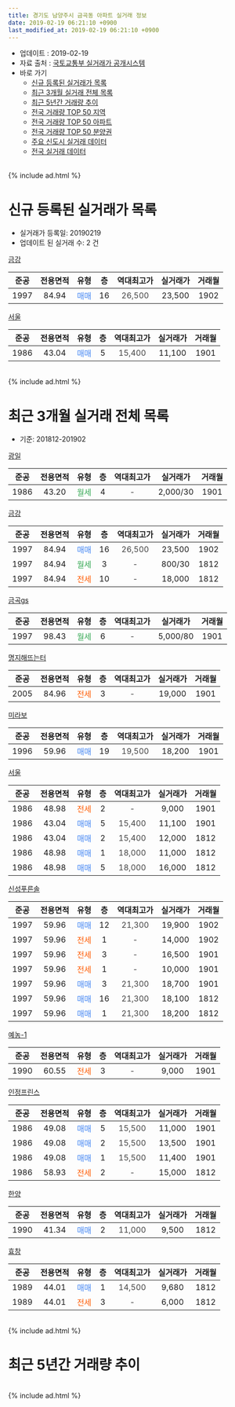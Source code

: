 ```yaml
---
title: 경기도 남양주시 금곡동 아파트 실거래 정보
date: 2019-02-19 06:21:10 +0900
last_modified_at: 2019-02-19 06:21:10 +0900
---
```


* 업데이트 : 2019-02-19
* 자료 출처 : [국토교통부 실거래가 공개시스템](http://rt.molit.go.kr)
* 바로 가기
    * [신규 등록된 실거래가 목록](#신규-등록된-실거래가-목록)
    * [최근 3개월 실거래 전체 목록](#최근-3개월-실거래-전체-목록)
    * [최근 5년간 거래량 추이](#최근-5년간-거래량-추이)
    * [전국 거래량 TOP 50 지역](https://inasie.github.io/apt-trade-info/최근-3개월-전국에서-가장-거래가-많이-발생한-지역)
    * [전국 거래량 TOP 50 아파트](https://inasie.github.io/apt-trade-info/최근-3개월-전국에서-가장-거래가-많이-발생한-아파트)
    * [전국 거래량 TOP 50 분양권](https://inasie.github.io/apt-trade-info/최근-3개월-전국에서-가장-거래가-많이-발생한-분양권)
    * [주요 신도시 실거래 데이터](https://inasie.github.io/apt-trade-info/주요-신도시)
    * [전국 실거래 데이터](https://inasie.github.io/apt-trade-info/전국)
<br>
{% include ad.html %}
<br>

# 신규 등록된 실거래가 목록
* 실거래가 등록일: 20190219
* 업데이트 된 실거래 수: 2 건


[금강](https://search.naver.com/search.naver?query=%EA%B2%BD%EA%B8%B0%EB%8F%84+%EB%82%A8%EC%96%91%EC%A3%BC%EC%8B%9C+%EA%B8%88%EA%B3%A1%EB%8F%99+%EA%B8%88%EA%B0%95)

|준공|전용면적|유형|층|역대최고가|실거래가|거래월|
|:---:|:---:|:---:|:---:|:---:|:---:|:---:|
|1997|84.94|<span style="color:#4285f3">매매</span>|16|<span style="color:#444444">26,500</span>|23,500|1902|

[서울](https://search.naver.com/search.naver?query=%EA%B2%BD%EA%B8%B0%EB%8F%84+%EB%82%A8%EC%96%91%EC%A3%BC%EC%8B%9C+%EA%B8%88%EA%B3%A1%EB%8F%99+%EC%84%9C%EC%9A%B8)

|준공|전용면적|유형|층|역대최고가|실거래가|거래월|
|:---:|:---:|:---:|:---:|:---:|:---:|:---:|
|1986|43.04|<span style="color:#4285f3">매매</span>|5|<span style="color:#444444">15,400</span>|11,100|1901|


<br>
{% include ad.html %}
<br>

# 최근 3개월 실거래 전체 목록
* 기준: 201812-201902


[광일](https://search.naver.com/search.naver?query=%EA%B2%BD%EA%B8%B0%EB%8F%84+%EB%82%A8%EC%96%91%EC%A3%BC%EC%8B%9C+%EA%B8%88%EA%B3%A1%EB%8F%99+%EA%B4%91%EC%9D%BC)

|준공|전용면적|유형|층|역대최고가|실거래가|거래월|
|:---:|:---:|:---:|:---:|:---:|:---:|:---:|
|1986|43.20|<span style="color:#34a853">월세</span>|4|<span style="color:#444444">-</span>|2,000/30|1901|

[금강](https://search.naver.com/search.naver?query=%EA%B2%BD%EA%B8%B0%EB%8F%84+%EB%82%A8%EC%96%91%EC%A3%BC%EC%8B%9C+%EA%B8%88%EA%B3%A1%EB%8F%99+%EA%B8%88%EA%B0%95)

|준공|전용면적|유형|층|역대최고가|실거래가|거래월|
|:---:|:---:|:---:|:---:|:---:|:---:|:---:|
|1997|84.94|<span style="color:#4285f3">매매</span>|16|<span style="color:#444444">26,500</span>|23,500|1902|
|1997|84.94|<span style="color:#34a853">월세</span>|3|<span style="color:#444444">-</span>|800/30|1812|
|1997|84.94|<span style="color:#ff5a00">전세</span>|10|<span style="color:#444444">-</span>|18,000|1812|

[금곡gs](https://search.naver.com/search.naver?query=%EA%B2%BD%EA%B8%B0%EB%8F%84+%EB%82%A8%EC%96%91%EC%A3%BC%EC%8B%9C+%EA%B8%88%EA%B3%A1%EB%8F%99+%EA%B8%88%EA%B3%A1gs)

|준공|전용면적|유형|층|역대최고가|실거래가|거래월|
|:---:|:---:|:---:|:---:|:---:|:---:|:---:|
|1997|98.43|<span style="color:#34a853">월세</span>|6|<span style="color:#444444">-</span>|5,000/80|1901|

[명지해뜨는터](https://search.naver.com/search.naver?query=%EA%B2%BD%EA%B8%B0%EB%8F%84+%EB%82%A8%EC%96%91%EC%A3%BC%EC%8B%9C+%EA%B8%88%EA%B3%A1%EB%8F%99+%EB%AA%85%EC%A7%80%ED%95%B4%EB%9C%A8%EB%8A%94%ED%84%B0)

|준공|전용면적|유형|층|역대최고가|실거래가|거래월|
|:---:|:---:|:---:|:---:|:---:|:---:|:---:|
|2005|84.96|<span style="color:#ff5a00">전세</span>|3|<span style="color:#444444">-</span>|19,000|1901|

[미라보](https://search.naver.com/search.naver?query=%EA%B2%BD%EA%B8%B0%EB%8F%84+%EB%82%A8%EC%96%91%EC%A3%BC%EC%8B%9C+%EA%B8%88%EA%B3%A1%EB%8F%99+%EB%AF%B8%EB%9D%BC%EB%B3%B4)

|준공|전용면적|유형|층|역대최고가|실거래가|거래월|
|:---:|:---:|:---:|:---:|:---:|:---:|:---:|
|1996|59.96|<span style="color:#4285f3">매매</span>|19|<span style="color:#444444">19,500</span>|18,200|1901|

[서울](https://search.naver.com/search.naver?query=%EA%B2%BD%EA%B8%B0%EB%8F%84+%EB%82%A8%EC%96%91%EC%A3%BC%EC%8B%9C+%EA%B8%88%EA%B3%A1%EB%8F%99+%EC%84%9C%EC%9A%B8)

|준공|전용면적|유형|층|역대최고가|실거래가|거래월|
|:---:|:---:|:---:|:---:|:---:|:---:|:---:|
|1986|48.98|<span style="color:#ff5a00">전세</span>|2|<span style="color:#444444">-</span>|9,000|1901|
|1986|43.04|<span style="color:#4285f3">매매</span>|5|<span style="color:#444444">15,400</span>|11,100|1901|
|1986|43.04|<span style="color:#4285f3">매매</span>|2|<span style="color:#444444">15,400</span>|12,000|1812|
|1986|48.98|<span style="color:#4285f3">매매</span>|1|<span style="color:#444444">18,000</span>|11,000|1812|
|1986|48.98|<span style="color:#4285f3">매매</span>|5|<span style="color:#444444">18,000</span>|16,000|1812|

[신성푸른솔](https://search.naver.com/search.naver?query=%EA%B2%BD%EA%B8%B0%EB%8F%84+%EB%82%A8%EC%96%91%EC%A3%BC%EC%8B%9C+%EA%B8%88%EA%B3%A1%EB%8F%99+%EC%8B%A0%EC%84%B1%ED%91%B8%EB%A5%B8%EC%86%94)

|준공|전용면적|유형|층|역대최고가|실거래가|거래월|
|:---:|:---:|:---:|:---:|:---:|:---:|:---:|
|1997|59.96|<span style="color:#4285f3">매매</span>|12|<span style="color:#444444">21,300</span>|19,900|1902|
|1997|59.96|<span style="color:#ff5a00">전세</span>|1|<span style="color:#444444">-</span>|14,000|1902|
|1997|59.96|<span style="color:#ff5a00">전세</span>|3|<span style="color:#444444">-</span>|16,500|1901|
|1997|59.96|<span style="color:#ff5a00">전세</span>|1|<span style="color:#444444">-</span>|10,000|1901|
|1997|59.96|<span style="color:#4285f3">매매</span>|3|<span style="color:#444444">21,300</span>|18,700|1901|
|1997|59.96|<span style="color:#4285f3">매매</span>|16|<span style="color:#444444">21,300</span>|18,100|1812|
|1997|59.96|<span style="color:#4285f3">매매</span>|1|<span style="color:#444444">21,300</span>|18,200|1812|

[예농-1](https://search.naver.com/search.naver?query=%EA%B2%BD%EA%B8%B0%EB%8F%84+%EB%82%A8%EC%96%91%EC%A3%BC%EC%8B%9C+%EA%B8%88%EA%B3%A1%EB%8F%99+%EC%98%88%EB%86%8D-1)

|준공|전용면적|유형|층|역대최고가|실거래가|거래월|
|:---:|:---:|:---:|:---:|:---:|:---:|:---:|
|1990|60.55|<span style="color:#ff5a00">전세</span>|3|<span style="color:#444444">-</span>|9,000|1901|

[인정프린스](https://search.naver.com/search.naver?query=%EA%B2%BD%EA%B8%B0%EB%8F%84+%EB%82%A8%EC%96%91%EC%A3%BC%EC%8B%9C+%EA%B8%88%EA%B3%A1%EB%8F%99+%EC%9D%B8%EC%A0%95%ED%94%84%EB%A6%B0%EC%8A%A4)

|준공|전용면적|유형|층|역대최고가|실거래가|거래월|
|:---:|:---:|:---:|:---:|:---:|:---:|:---:|
|1986|49.08|<span style="color:#4285f3">매매</span>|5|<span style="color:#444444">15,500</span>|11,000|1901|
|1986|49.08|<span style="color:#4285f3">매매</span>|2|<span style="color:#444444">15,500</span>|13,500|1901|
|1986|49.08|<span style="color:#4285f3">매매</span>|1|<span style="color:#444444">15,500</span>|11,400|1901|
|1986|58.93|<span style="color:#ff5a00">전세</span>|2|<span style="color:#444444">-</span>|15,000|1812|

[한양](https://search.naver.com/search.naver?query=%EA%B2%BD%EA%B8%B0%EB%8F%84+%EB%82%A8%EC%96%91%EC%A3%BC%EC%8B%9C+%EA%B8%88%EA%B3%A1%EB%8F%99+%ED%95%9C%EC%96%91)

|준공|전용면적|유형|층|역대최고가|실거래가|거래월|
|:---:|:---:|:---:|:---:|:---:|:---:|:---:|
|1990|41.34|<span style="color:#4285f3">매매</span>|2|<span style="color:#444444">11,000</span>|9,500|1812|

[효창](https://search.naver.com/search.naver?query=%EA%B2%BD%EA%B8%B0%EB%8F%84+%EB%82%A8%EC%96%91%EC%A3%BC%EC%8B%9C+%EA%B8%88%EA%B3%A1%EB%8F%99+%ED%9A%A8%EC%B0%BD)

|준공|전용면적|유형|층|역대최고가|실거래가|거래월|
|:---:|:---:|:---:|:---:|:---:|:---:|:---:|
|1989|44.01|<span style="color:#4285f3">매매</span>|1|<span style="color:#444444">14,500</span>|9,680|1812|
|1989|44.01|<span style="color:#ff5a00">전세</span>|3|<span style="color:#444444">-</span>|6,000|1812|


<br>
{% include ad.html %}
<br>

# 최근 5년간 거래량 추이


<div style="width:100%;">
    <canvas id="deal_progress" height="200"></canvas>
</div>

<script>
new Chart(document.getElementById("deal_progress"), {
    type: 'line',
    data: {
        labels: ['201402','201403','201404','201405','201406','201407','201408','201409','201410','201411','201412','201501','201502','201503','201504','201505','201506','201507','201508','201509','201510','201511','201512','201601','201602','201603','201604','201605','201606','201607','201608','201609','201610','201611','201612','201701','201702','201703','201704','201705','201706','201707','201708','201709','201710','201711','201712','201801','201802','201803','201804','201805','201806','201807','201808','201809','201810','201811','201812','201901','201902'],
        datasets: [{
            label: '매매',
            pointRadius: 1,
            data: [18, 17, 9, 5, 11, 11, 17, 16, 25, 8, 11, 19, 19, 27, 25, 24, 25, 18, 24, 26, 23, 17, 11, 14, 17, 24, 22, 25, 22, 18, 20, 21, 21, 17, 11, 13, 19, 19, 16, 15, 26, 23, 10, 12, 14, 13, 13, 12, 11, 22, 11, 9, 11, 18, 23, 25, 11, 18, 7, 6, 2],
            borderColor: "rgba(255, 201, 14, 1)",
            backgroundColor: "rgba(255, 201, 14, 0.5)",
            fill: false,
            lineTension: 0
        },{
            label: '전월세',
            pointRadius: 1,
            data: [18, 26, 25, 23, 16, 19, 21, 16, 17, 8, 13, 8, 14, 25, 23, 21, 18, 18, 12, 19, 21, 12, 9, 13, 16, 16, 18, 18, 18, 11, 12, 11, 14, 7, 17, 8, 20, 13, 9, 15, 12, 5, 18, 16, 6, 17, 19, 13, 11, 15, 14, 10, 10, 12, 12, 6, 11, 5, 4, 7, 1],
            borderColor: "rgba(0, 141, 185, 1)",
            backgroundColor: "rgba(0, 141, 185, 0.5)",
            fill: false,
            lineTension: 0
        }
        ]
    },
    options: {
        responsive: true,
        title: {
            display: false
        },
        tooltips: {
            mode: 'index',
            intersect: false
        },
        hover: {
            mode: 'nearest',
            intersect: true
        },
        scales: {
            xAxes: [{
                display: true,
                scaleLabel: {
                    display: true,
                    labelString: '년/월'
                }
            }],
            yAxes: [{
                display: true,
                ticks: {
                    suggestedMin: 0,
                },
                scaleLabel: {
                    display: true,
                    labelString: '실거래 수'
                }
            }]
        }
    }
});

</script>


<br>
{% include ad.html %}
<br>

